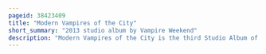 ```yaml
---
pageid: 38423409
title: "Modern Vampires of the City"
short_summary: "2013 studio album by Vampire Weekend"
description: "Modern Vampires of the City is the third Studio Album of american Indie Rock Band Vampire Weekend. It was released by xl Recordings on may 14 2013. The Group began to write Songs for the Album during Soundchecks on the supporting Concert Tour for their 2010 Album Contra. After a Period in which each Member explored individual musical Projects they regrouped and continued working on modern Vampires of the City in 2011. With no Deadline in Mind the Band brought in an outside Record Producer Ariel Rechtshaid for the first Time to record the Album."
---
```

